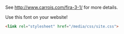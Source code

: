 See http://www.carrois.com/fira-3-1/ for more details.

Use this font on your website!

```html
<link rel="stylesheet" href="/media/css/site.css">
```
